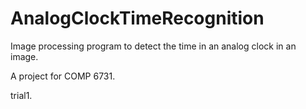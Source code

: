 # AnalogClockTimeRecognition
Image processing program to detect the time in an analog clock in an image.

A project for COMP 6731.

trial1.
